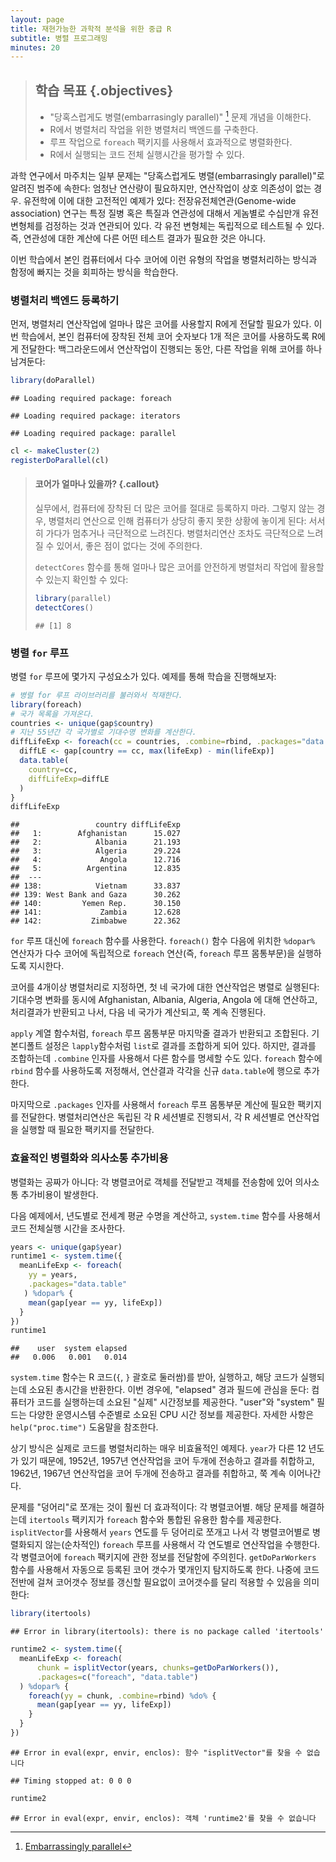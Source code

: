 ```yaml
---
layout: page
title: 재현가능한 과학적 분석을 위한 중급 R 
subtitle: 병렬 프로그래밍
minutes: 20
---
```




> ## 학습 목표 {.objectives}
>
> * "당혹스럽게도 병렬(embarrasingly parallel)" [^1] 문제 개념을 이해한다.
> * R에서 병렬처리 작업을 위한 병렬처리 백엔드를 구축한다.
> * 루프 작업으로 `foreach` 팩키지를 사용해서 효과적으로 병렬화한다.
> * R에서 실행되는 코드 전체 실행시간을 평가할 수 있다.
>

[^1]: [Embarrassingly parallel](https://en.wikipedia.org/wiki/Embarrassingly_parallel)

과학 연구에서 마주치는 일부 문제는 "당혹스럽게도 병렬(embarrasingly parallel)"로 알려진 범주에 속한다:
엄청난 연산량이 필요하지만, 연산작업이 상호 의존성이 없는 경우.
유전학에 이에 대한 고전적인 예제가 있다: 전장유전체연관(Genome-wide association) 연구는 
특정 질병 혹은 특질과 연관성에 대해서 게놈별로 수십만개 유전변형체를 검정하는 것과 연관되어 있다.
각 유전 변형체는 독립적으로 테스트될 수 있다. 즉, 연관성에 대한 계산에 다른 어떤 테스트 결과가 필요한 것은 아니다.

이번 학습에서 본인 컴퓨터에서 다수 코어에 이런 유형의 작업을 병렬처리하는 방식과 함정에 빠지는 것을 회피하는 
방식을 학습한다.

### 병렬처리 백엔드 등록하기

먼저, 병렬처리 연산작업에 얼마나 많은 코어를 사용할지 R에게 전달할 필요가 있다.
이번 학습에서, 본인 컴퓨터에 장착된 전체 코어 숫자보다 1개 적은 코어를 사용하도록 R에게 전달한다:
백그라운드에서 연산작업이 진행되는 동안, 다른 작업을 위해 코어를 하나 남겨둔다:


```r
library(doParallel)
```

```
## Loading required package: foreach
```

```
## Loading required package: iterators
```

```
## Loading required package: parallel
```

```r
cl <- makeCluster(2)
registerDoParallel(cl)
```

> #### 코어가 얼마나 있을까? {.callout}
>
> 실무에서, 컴퓨터에 장착된 더 많은 코어를 절대로 등록하지 마라.
> 그렇지 않는 경우, 병렬처리 연산으로 인해 컴퓨터가 상당히 좋지 못한 상황에 놓이게 된다:
> 서서히 가다가 멈추거나 극단적으로 느려진다. 병렬처리연산 조차도 극단적으로 느려질 수 있어서,
> 좋은 점이 없다는 것에 주의한다.
>
> `detectCores` 함수를 통해 얼마나 많은 코어를 안전하게 병렬처리 작업에 
> 활용할 수 있는지 확인할 수 있다:
>
> 
> ```r
> library(parallel)
> detectCores()
> ```
> 
> ```
> ## [1] 8
> ```
>

### 병렬 `for` 루프

병렬 `for` 루프에 몇가지 구성요소가 있다.
예제를 통해 학습을 진행해보자:


```r
# 병렬 for 루프 라이브러리를 불러와서 적재한다.
library(foreach)
# 국가 목록을 가져온다.
countries <- unique(gap$country)
# 지난 55년간 각 국가별로 기대수명 변화를 계산한다.
diffLifeExp <- foreach(cc = countries, .combine=rbind, .packages="data.table") %dopar% {
  diffLE <- gap[country == cc, max(lifeExp) - min(lifeExp)]
  data.table(
    country=cc,
    diffLifeExp=diffLE
  )
}
diffLifeExp
```

```
##                 country diffLifeExp
##   1:        Afghanistan      15.027
##   2:            Albania      21.193
##   3:            Algeria      29.224
##   4:             Angola      12.716
##   5:          Argentina      12.835
##  ---                               
## 138:            Vietnam      33.837
## 139: West Bank and Gaza      30.262
## 140:         Yemen Rep.      30.150
## 141:             Zambia      12.628
## 142:           Zimbabwe      22.362
```

`for` 루프 대신에 `foreach` 함수를 사용한다.
`foreach()` 함수 다음에 위치한 `%dopar%` 연산자가
다수 코어에 독립적으로 `foreach` 연산(즉, `foreach` 루프 몸통부문)을 실행하도록 지시한다.

코어를 4개이상 병렬처리로 지정하면, 첫 네 국가에 대한 연산작업은 병렬로 실행된다:
기대수명 변화를 동시에 Afghanistan, Albania, Algeria, Angola 에 대해 연산하고,
처리결과가 반환되고 나서, 다음 네 국가가 계산되고, 쭉 계속 진행된다.

`apply` 계열 함수처럼, `foreach` 루프 몸통부문 마지막줄 결과가 반환되고 조합된다.
기본디폴트 설정은 `lapply`함수처럼 `list`로 결과를 조합하게 되어 있다.
하지만, 결과를 조합하는데 `.combine` 인자를 사용해서 다른 함수를 명세할 수도 있다.
`foreach` 함수에 `rbind` 함수를 사용하도록 저정해서,
연산결과 각각을 신규 `data.table`에 행으로 추가한다.

마지막으로 `.packages` 인자를 사용해서 `foreach` 루프 몸통부문 계산에 필요한 팩키지를 전달한다.
병렬처리연산은 독립된 각 R 세션별로 진행되서, 각 R 세션별로 연산작업을 실행할 때 필요한 팩키지를 전달한다.

### 효율적인 병렬화와 의사소통 추가비용

병렬화는 공짜가 아니다: 각 병렬코어로 객체를 전달받고 객체를 전송함에 있어 의사소통 추가비용이 발생한다.

다음 예제에서, 년도별로 전세계 평균 수명을 계산하고, `system.time` 함수를 사용해서
코드 전체실행 시간을 조사한다.


```r
years <- unique(gap$year)
runtime1 <- system.time({
  meanLifeExp <- foreach(
    yy = years, 
    .packages="data.table"
   ) %dopar% {
    mean(gap[year == yy, lifeExp])
  }
})
runtime1
```

```
##    user  system elapsed 
##   0.006   0.001   0.014
```

`system.time` 함수는 R 코드(`{`, `}` 괄호로 둘러쌈)를 받아, 
실행하고, 해당 코드가 실행되는데 소요된 총시간을 반환한다.
이번 경우에, "elapsed" 경과 필드에 관심을 둔다: 컴퓨터가 코드를 실행하는데
소요된 "실제" 시간정보를 제공한다.
"user"와 "system" 필드는 다양한 운영시스템 수준별로 소요된 CPU 시간 정보를 제공한다.
자세한 사항은 `help("proc.time")` 도움말을 참조한다.

상기 방식은 실제로 코드를 병렬처리하는 매우 비효율적인 예제다.
`year`가 다른 12 년도가 있기 때문에,
1952년, 1957년 연산작업을 코어 두개에 전송하고 결과를 취합하고,
1962년, 1967년 연산작업을 코어 두개에 전송하고 결과를 취합하고, 쭉 계속 이어나간다.

문제를 "덩어리"로 쪼개는 것이 훨씬 더 효과적이다:
각 병렬코어별.
해당 문제를 해결하는데 `itertools` 팩키지가 `foreach` 함수와 통합된 유용한 함수를 제공한다.
`isplitVector`를 사용해서 `years` 연도를 두 덩어리로 쪼개고 나서 
각 병렬코어별로 병렬화되지 않는(순차적인) `foreach` 루프를 사용해서 각 연도별로 연산작업을 수행한다.
각 병렬코어에 `foreach` 팩키지에 관한 정보를 전달함에 주의힌다.
`getDoParWorkers` 함수를 사용해서 자동으로 등록된 코어 갯수가 몇개인지 탐지하도록 한다.
나중에 코드전반에 걸쳐 코어갯수 정보를 갱신할 필요없이 코어갯수를 달리 적용할 수 있음을 의미한다:


```r
library(itertools)
```

```
## Error in library(itertools): there is no package called 'itertools'
```

```r
runtime2 <- system.time({
  meanLifeExp <- foreach(
      chunk = isplitVector(years, chunks=getDoParWorkers()), 
      .packages=c("foreach", "data.table")
  ) %dopar% {
    foreach(yy = chunk, .combine=rbind) %do% {
      mean(gap[year == yy, lifeExp])
    }
  }
})
```

```
## Error in eval(expr, envir, enclos): 함수 "isplitVector"를 찾을 수 없습니다
```

```
## Timing stopped at: 0 0 0
```

```r
runtime2
```

```
## Error in eval(expr, envir, enclos): 객체 'runtime2'를 찾을 수 없습니다
```



